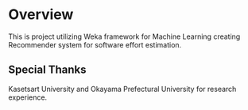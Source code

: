 # Overview 
This is project utilizing Weka framework for Machine Learning creating Recommender system for software effort estimation.

## Special Thanks
Kasetsart University and Okayama Prefectural University for research experience.
